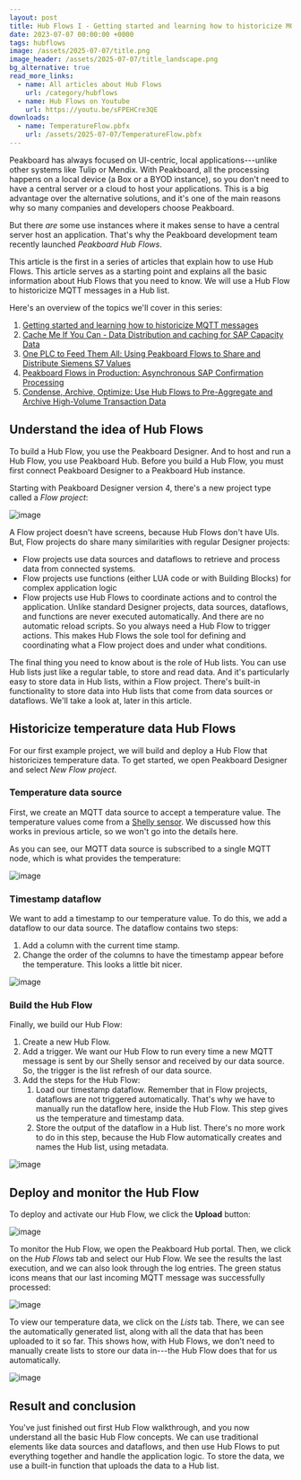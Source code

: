 ```yaml
---
layout: post
title: Hub Flows I - Getting started and learning how to historicize MQTT messages
date: 2023-07-07 00:00:00 +0000
tags: hubflows
image: /assets/2025-07-07/title.png
image_header: /assets/2025-07-07/title_landscape.png
bg_alternative: true
read_more_links:
  - name: All articles about Hub Flows
    url: /category/hubflows
  - name: Hub Flows on Youtube
    url: https://youtu.be/sFPEHCre3QE
downloads:
  - name: TemperatureFlow.pbfx
    url: /assets/2025-07-07/TemperatureFlow.pbfx
---
```

Peakboard has always focused on UI-centric, local applications---unlike other systems like Tulip or Mendix. With Peakboard, all the processing happens on a local device (a Box or a BYOD instance), so you don't need to have a central server or a cloud to host your applications. This is a big advantage over the alternative solutions, and it's one of the main reasons why so many companies and developers choose Peakboard.

But there *are* some use instances where it makes sense to have a central server host an application. That's why the Peakboard development team recently launched *Peakboard Hub Flows*. 

This article is the first in a series of articles that explain how to use Hub Flows. This article serves as a starting point and explains all the basic information about Hub Flows that you need to know. We will use a Hub Flow to historicize MQTT messages in a Hub list.

Here's an overview of the topics we'll cover in this series:

1. [Getting started and learning how to historicize MQTT messages](/Hub-FLows-I-Getting-started-and-learn-how-to-historize-MQTT-messages.html)
2. [Cache Me If You Can - Data Distribution and caching for SAP Capacity Data](/Hub-Flows-II-Cache-Me-If-You-Can-Data-Distribution-for-SAP-Capacity-Data.html)
3. [One PLC to Feed Them All: Using Peakboard Flows to Share and Distribute Siemens S7 Values](/Hub-Flows-III-One-PLC-to-Feed-Them-All-Using-Peakboard-Flows-to-Share-and-distribute-Siemens-S7-Values.html)
4. [Peakboard Flows in Production: Asynchronous SAP Confirmation Processing](/Hub-Flows-IV-Peakboard-Flows-in-Production-Asynchronous-SAP-Confirmation-Processing.html)
5. [Condense, Archive, Optimize: Use Hub Flows to Pre-Aggregate and Archive High-Volume Transaction Data](/Hub-Flows-V-Condense,-Archive-Optimize-Use-Hub-Flows-to-Pre-Aggregate-and-Archive-High-Volume-Transaction-Data.html)

## Understand the idea of Hub Flows

To build a Hub Flow, you use the Peakboard Designer. And to host and run a Hub Flow, you use Peakboard Hub. Before you build a Hub Flow, you must first connect Peakboard Designer to a Peakboard Hub instance.

Starting with Peakboard Designer version 4, there's a new project type called a *Flow project*:

![image](/assets/2025-07-07/005.png)

A Flow project doesn't have screens, because Hub Flows don't have UIs. But, Flow projects do share many similarities with regular Designer projects:
* Flow projects use data sources and dataflows to retrieve and process data from connected systems.
* Flow projects use functions (either LUA code or with Building Blocks) for complex application logic
* Flow projects use Hub Flows to coordinate actions and to control the application. Unlike standard Designer projects, data sources, dataflows, and functions are never executed automatically. And there are no automatic reload scripts. So you always need a Hub Flow to trigger actions. This makes Hub Flows the sole tool for defining and coordinating what a Flow project does and under what conditions.

The final thing you need to know about is the role of Hub lists. You can use Hub lists just like a regular table, to store and read data. And it's particularly easy to store data in Hub lists, within a Flow project. There's built-in functionality to store data into Hub lists that come from data sources or dataflows. We'll take a look at, later in this article. 

## Historicize temperature data Hub Flows

For our first example project, we will build and deploy a Hub Flow that historicizes temperature data. To get started, we open Peakboard Designer and select *New Flow project*.

### Temperature data source

First, we create an MQTT data source to accept a temperature value. The temperature values come from a [Shelly sensor](/Peakboard-Meets-Shelly-Building-a-Smart-Dashboard-for-Tracking-Temperature-and-Humidity.html). We discussed how this works in previous article, so we won't go into the details here.

As you can see, our MQTT data source is subscribed to a single MQTT node, which is what provides the temperature:

![image](/assets/2025-07-07/010.png)

### Timestamp dataflow

We want to add a timestamp to our temperature value. To do this, we add a dataflow to our data source. The dataflow contains two steps:
1. Add a column with the current time stamp.
2. Change the order of the columns to have the timestamp appear before the temperature. This looks a little bit nicer.

![image](/assets/2025-07-07/020.png)

### Build the Hub Flow

Finally, we build our Hub Flow:
1. Create a new Hub Flow.
2. Add a trigger. We want our Hub Flow to run every time a new MQTT message is sent by our Shelly sensor and received by our data source. So, the trigger is the list refresh of our data source.
3. Add the steps for the Hub Flow:
    1. Load our timestamp dataflow. Remember that in Flow projects, dataflows are not triggered automatically. That's why we have to manually run the dataflow here, inside the Hub Flow. This step gives us the temperature and timestamp data.
    2. Store the output of the dataflow in a Hub list. There's no more work to do in this step, because the Hub Flow automatically creates and names the Hub list, using metadata.

![image](/assets/2025-07-07/030.png)

## Deploy and monitor the Hub Flow

To deploy and activate our Hub Flow, we click the **Upload** button:

![image](/assets/2025-07-07/040.png)

To monitor the Hub Flow, we open the Peakboard Hub portal. Then, we click on the *Hub Flows* tab and select our Hub Flow. We see the results the last execution, and we can also look through the log entries. The green status icons means that our last incoming MQTT message was successfully processed:

![image](/assets/2025-07-07/050.png)

To view our temperature data, we click on the *Lists* tab. There, we can see the automatically generated list, along with all the data that has been uploaded to it so far. This shows how, with Hub Flows, we don't need to manually create lists to store our data in---the Hub Flow does that for us automatically.

![image](/assets/2025-07-07/060.png)

## Result and conclusion

You've just finished out first Hub Flow walkthrough, and you now understand all the basic Hub Flow concepts. We can use traditional elements like data sources and dataflows, and then use Hub Flows to put everything together and handle the application logic. To store the data, we use a built-in function that uploads the data to a Hub list.

